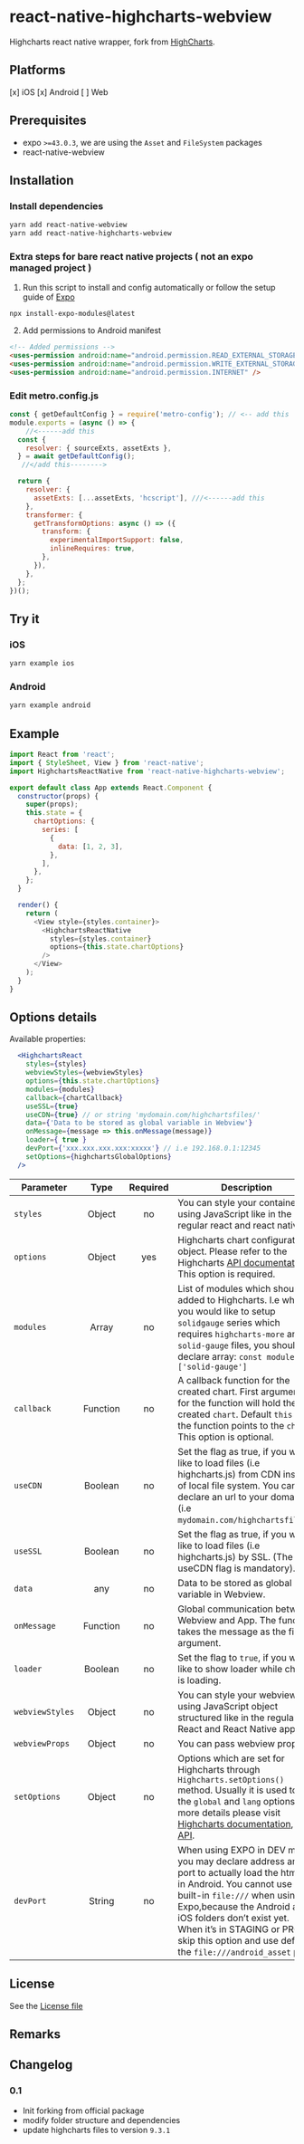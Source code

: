 # react-native-highcharts-webview
Highcharts react native wrapper, fork from [HighCharts](https://github.com/highcharts/highcharts-react-native).
## Platforms
[x] iOS
[x] Android
[ ] Web

## Prerequisites
- expo `>=43.0.3`, we are using the `Asset` and `FileSystem` packages
- react-native-webview

## Installation
### Install dependencies
```sh
yarn add react-native-webview
yarn add react-native-highcharts-webview
```

### Extra steps for bare react native projects ( not an expo managed project )
1. Run this script to install and config automatically or follow the setup guide of [Expo](https://docs.expo.dev/bare/installing-expo-modules/)
```
npx install-expo-modules@latest
```
2. Add permissions to Android manifest
```html
<!-- Added permissions -->
<uses-permission android:name="android.permission.READ_EXTERNAL_STORAGE" />
<uses-permission android:name="android.permission.WRITE_EXTERNAL_STORAGE" />
<uses-permission android:name="android.permission.INTERNET" />
```

#### 

### Edit metro.config.js
```javascript
const { getDefaultConfig } = require('metro-config'); // <-- add this
module.exports = (async () => {
    //<------add this
  const {
    resolver: { sourceExts, assetExts },
  } = await getDefaultConfig();
   //</add this-------->

  return {
    resolver: {
      assetExts: [...assetExts, 'hcscript'], ///<------add this
    },
    transformer: {
      getTransformOptions: async () => ({
        transform: {
          experimentalImportSupport: false,
          inlineRequires: true,
        },
      }),
    },
  };
})();

```

## Try it
### iOS
```sh
yarn example ios
```

### Android
```sh
yarn example android
```

## Example
```js
import React from 'react';
import { StyleSheet, View } from 'react-native';
import HighchartsReactNative from 'react-native-highcharts-webview';

export default class App extends React.Component {
  constructor(props) {
    super(props);
    this.state = {
      chartOptions: {
        series: [
          {
            data: [1, 2, 3],
          },
        ],
      },
    };
  }

  render() {
    return (
      <View style={styles.container}>
        <HighchartsReactNative
          styles={styles.container}
          options={this.state.chartOptions}
        />
      </View>
    );
  }
}
```

## Options details
Available properties:
```jsx
  <HighchartsReact
    styles={styles}
    webviewStyles={webviewStyles}
    options={this.state.chartOptions}
    modules={modules}
    callback={chartCallback}
    useSSL={true}
    useCDN={true} // or string 'mydomain.com/highchartsfiles/'
    data={'Data to be stored as global variable in Webview'}
    onMessage={message => this.onMessage(message)}
    loader={ true }
    devPort={'xxx.xxx.xxx.xxx:xxxxx'} // i.e 192.168.0.1:12345
    setOptions={highchartsGlobalOptions}
  />
```

| Parameter | Type | Required | Description |
| --------- | :----: | :--------: | ----------- |
| `styles` | Object | no | You can style your container using JavaScript like in the regular react and react native. |
| `options` | Object | yes | Highcharts chart configuration object. Please refer to the Highcharts [API documentation](https://api.highcharts.com/highcharts/). This option is required. |
| `modules` | Array | no | List of modules which should be added to Highcharts. I.e when you would like to setup `solidgauge` series which requires `highcharts-more` and `solid-gauge` files, you should declare array: `const modules = ['solid-gauge']` |
| `callback` | Function | no | A callback function for the created chart. First argument for the function will hold the created `chart`. Default `this` in the function points to the `chart`. This option is optional. |
| `useCDN` | Boolean | no | Set the flag as true, if you would like to load files (i.e highcharts.js) from CDN instead of local file system. You can declare an url to your domain (i.e `mydomain.com/highchartsfiles/`) |
| `useSSL` | Boolean | no | Set the flag as true, if you would like to load files (i.e highcharts.js) by SSL. (The useCDN flag is mandatory). |
| `data` | any | no | Data to be stored as global variable in Webview. |
| `onMessage` | Function | no | Global communication between Webview and App. The function takes the message as the first argument. |
| `loader` | Boolean | no | Set the flag to `true`, if you would like to show loader while chart is loading. |
| `webviewStyles` | Object | no | You can style your webview using JavaScript object structured like in the regular React and React Native apps. |
| `webviewProps` | Object | no | You can pass webview props. |
| `setOptions` | Object | no | Options which are set for Highcharts through `Highcharts.setOptions()` method. Usually it is used to set the `global` and `lang` options. For more details please visit [Highcharts documentation](https://api.highcharts.com/class-reference/Highcharts#.setOptions), and [API](https://api.highcharts.com/highcharts/global). |
| `devPort` | String | no | When using EXPO in DEV mode, you may declare address and port to actually load the html file in Android. You cannot use built-in `file:///` when using Expo,because the Android and iOS folders don’t exist yet. When it’s in STAGING or PROD skip this option and use default the `file:///android_asset` path. |

## License
See the [License file](LICENSE)

## Remarks

## Changelog
### 0.1
- Init forking from official package
- modify folder structure and dependencies
- update highcharts files to version `9.3.1`
